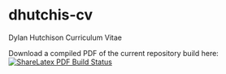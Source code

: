 # dhutchis-cv
Dylan Hutchison Curriculum Vitae

Download a compiled PDF of the current repository build here:
[![ShareLatex PDF Build Status](https://www.sharelatex.com/github/repos/dhutchis/dhutchis-cv/builds/latest/badge.svg)](https://www.sharelatex.com/github/repos/dhutchis/dhutchis-cv)

